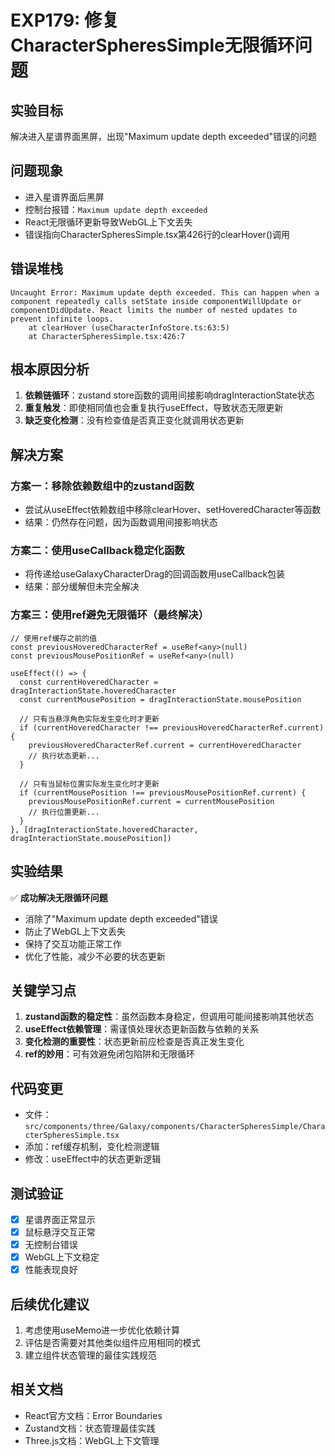 # EXP179: 修复CharacterSpheresSimple无限循环问题

## 实验目标
解决进入星谱界面黑屏，出现"Maximum update depth exceeded"错误的问题

## 问题现象
- 进入星谱界面后黑屏
- 控制台报错：`Maximum update depth exceeded`
- React无限循环更新导致WebGL上下文丢失
- 错误指向CharacterSpheresSimple.tsx第426行的clearHover()调用

## 错误堆栈
```
Uncaught Error: Maximum update depth exceeded. This can happen when a component repeatedly calls setState inside componentWillUpdate or componentDidUpdate. React limits the number of nested updates to prevent infinite loops.
    at clearHover (useCharacterInfoStore.ts:63:5)
    at CharacterSpheresSimple.tsx:426:7
```

## 根本原因分析
1. **依赖链循环**：zustand store函数的调用间接影响dragInteractionState状态
2. **重复触发**：即使相同值也会重复执行useEffect，导致状态无限更新
3. **缺乏变化检测**：没有检查值是否真正变化就调用状态更新

## 解决方案

### 方案一：移除依赖数组中的zustand函数
- 尝试从useEffect依赖数组中移除clearHover、setHoveredCharacter等函数
- 结果：仍然存在问题，因为函数调用间接影响状态

### 方案二：使用useCallback稳定化函数
- 将传递给useGalaxyCharacterDrag的回调函数用useCallback包装
- 结果：部分缓解但未完全解决

### 方案三：使用ref避免无限循环（最终解决）
```tsx
// 使用ref缓存之前的值
const previousHoveredCharacterRef = useRef<any>(null)
const previousMousePositionRef = useRef<any>(null)

useEffect(() => {
  const currentHoveredCharacter = dragInteractionState.hoveredCharacter
  const currentMousePosition = dragInteractionState.mousePosition

  // 只有当悬浮角色实际发生变化时才更新
  if (currentHoveredCharacter !== previousHoveredCharacterRef.current) {
    previousHoveredCharacterRef.current = currentHoveredCharacter
    // 执行状态更新...
  }

  // 只有当鼠标位置实际发生变化时才更新
  if (currentMousePosition !== previousMousePositionRef.current) {
    previousMousePositionRef.current = currentMousePosition
    // 执行位置更新...
  }
}, [dragInteractionState.hoveredCharacter, dragInteractionState.mousePosition])
```

## 实验结果
✅ **成功解决无限循环问题**
- 消除了"Maximum update depth exceeded"错误
- 防止了WebGL上下文丢失
- 保持了交互功能正常工作
- 优化了性能，减少不必要的状态更新

## 关键学习点
1. **zustand函数的稳定性**：虽然函数本身稳定，但调用可能间接影响其他状态
2. **useEffect依赖管理**：需谨慎处理状态更新函数与依赖的关系
3. **变化检测的重要性**：状态更新前应检查是否真正发生变化
4. **ref的妙用**：可有效避免闭包陷阱和无限循环

## 代码变更
- 文件：`src/components/three/Galaxy/components/CharacterSpheresSimple/CharacterSpheresSimple.tsx`
- 添加：ref缓存机制，变化检测逻辑
- 修改：useEffect中的状态更新逻辑

## 测试验证
- [x] 星谱界面正常显示
- [x] 鼠标悬浮交互正常
- [x] 无控制台错误
- [x] WebGL上下文稳定
- [x] 性能表现良好

## 后续优化建议
1. 考虑使用useMemo进一步优化依赖计算
2. 评估是否需要对其他类似组件应用相同的模式
3. 建立组件状态管理的最佳实践规范

## 相关文档
- React官方文档：Error Boundaries
- Zustand文档：状态管理最佳实践
- Three.js文档：WebGL上下文管理
